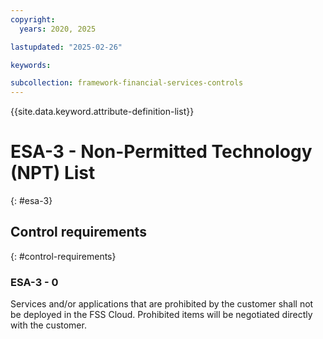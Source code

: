 ```yaml
---
copyright:
  years: 2020, 2025

lastupdated: "2025-02-26"

keywords:

subcollection: framework-financial-services-controls
---
```


{{site.data.keyword.attribute-definition-list}}

# ESA-3 - Non-Permitted Technology (NPT) List
{: #esa-3}

## Control requirements
{: #control-requirements}



### ESA-3 - 0


Services and/or applications that are prohibited by the customer shall not be deployed in the FSS Cloud. Prohibited items will be negotiated directly with the customer.
